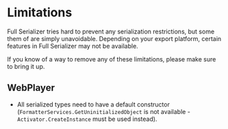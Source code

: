 # Limitations
Full Serializer tries hard to prevent any serialization restrictions, but some them of are simply unavoidable. Depending on your export platform, certain features in Full Serializer may not be available.

If you know of a way to remove any of these limitations, please make sure to bring it up.

## WebPlayer

- All serialized types need to have a default constructor (`FormatterServices.GetUninitializedObject` is not available - `Activator.CreateInstance` must be used instead).
